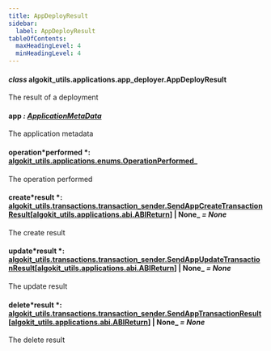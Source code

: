 ```yaml
---
title: AppDeployResult
sidebar:
  label: AppDeployResult
tableOfContents:
  maxHeadingLevel: 4
  minHeadingLevel: 4
---
```


#### _class_ algokit_utils.applications.app_deployer.AppDeployResult

The result of a deployment

#### app _: [ApplicationMetaData](ApplicationMetaData.md#algokit_utils.applications.app_deployer.ApplicationMetaData)_

The application metadata

#### operation*performed *: [algokit_utils.applications.enums.OperationPerformed](/reference/algokit-utils-py/api/applications/enums/operationperformed/#algokit_utils.applications.enums.OperationPerformed)\_

The operation performed

#### create*result *: [algokit_utils.transactions.transaction_sender.SendAppCreateTransactionResult](/reference/algokit-utils-py/api/transactions/transaction_sender/sendappcreatetransactionresult/#algokit_utils.transactions.transaction_sender.SendAppCreateTransactionResult)[[algokit_utils.applications.abi.ABIReturn](/reference/algokit-utils-py/api/applications/abi/abireturn/#algokit_utils.applications.abi.ABIReturn)] | None\_ _= None_

The create result

#### update*result *: [algokit_utils.transactions.transaction_sender.SendAppUpdateTransactionResult](/reference/algokit-utils-py/api/transactions/transaction_sender/sendappupdatetransactionresult/#algokit_utils.transactions.transaction_sender.SendAppUpdateTransactionResult)[[algokit_utils.applications.abi.ABIReturn](/reference/algokit-utils-py/api/applications/abi/abireturn/#algokit_utils.applications.abi.ABIReturn)] | None\_ _= None_

The update result

#### delete*result *: [algokit_utils.transactions.transaction_sender.SendAppTransactionResult](/reference/algokit-utils-py/api/transactions/transaction_sender/sendapptransactionresult/#algokit_utils.transactions.transaction_sender.SendAppTransactionResult)[[algokit_utils.applications.abi.ABIReturn](/reference/algokit-utils-py/api/applications/abi/abireturn/#algokit_utils.applications.abi.ABIReturn)] | None\_ _= None_

The delete result
